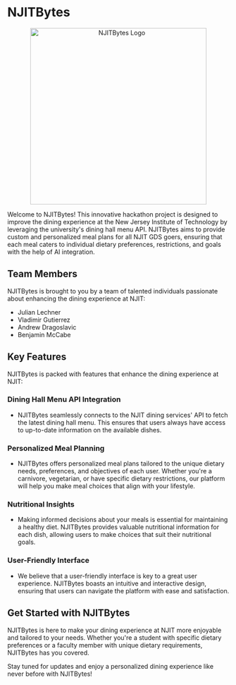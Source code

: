 # NJITBytes

<center><img src="https://github.com/jll38/njithacks-njitbytes/assets/17418847/ee62697a-8ee3-4f34-8dbc-18222ed1b058" alt="NJITBytes Logo" width="400"></center>

Welcome to NJITBytes! This innovative hackathon project is designed to improve the dining experience at the New Jersey Institute of Technology by leveraging the university's dining hall menu API. NJITBytes aims to provide custom and personalized meal plans for all NJIT GDS goers, ensuring that each meal caters to individual dietary preferences, restrictions, and goals with the help of AI integration.

## Team Members
NJITBytes is brought to you by a team of talented individuals passionate about enhancing the dining experience at NJIT:
- Julian Lechner
- Vladimir Gutierrez
- Andrew Dragoslavic
- Benjamin McCabe

## Key Features

NJITBytes is packed with features that enhance the dining experience at NJIT:

### Dining Hall Menu API Integration
- NJITBytes seamlessly connects to the NJIT dining services' API to fetch the latest dining hall menu. This ensures that users always have access to up-to-date information on the available dishes.

### Personalized Meal Planning
- NJITBytes offers personalized meal plans tailored to the unique dietary needs, preferences, and objectives of each user. Whether you're a carnivore, vegetarian, or have specific dietary restrictions, our platform will help you make meal choices that align with your lifestyle.

### Nutritional Insights
- Making informed decisions about your meals is essential for maintaining a healthy diet. NJITBytes provides valuable nutritional information for each dish, allowing users to make choices that suit their nutritional goals.

### User-Friendly Interface
- We believe that a user-friendly interface is key to a great user experience. NJITBytes boasts an intuitive and interactive design, ensuring that users can navigate the platform with ease and satisfaction.

## Get Started with NJITBytes

NJITBytes is here to make your dining experience at NJIT more enjoyable and tailored to your needs. Whether you're a student with specific dietary preferences or a faculty member with unique dietary requirements, NJITBytes has you covered.

Stay tuned for updates and enjoy a personalized dining experience like never before with NJITBytes!
